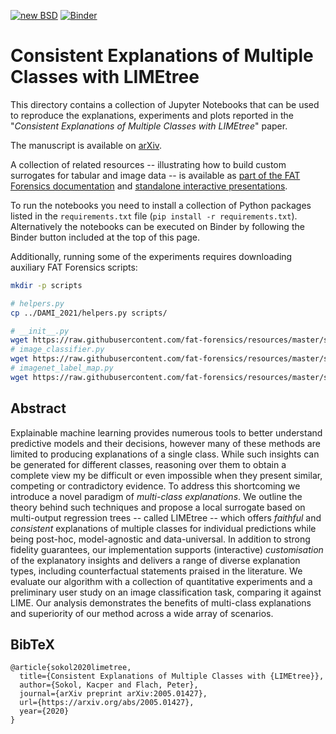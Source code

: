 [![new BSD](https://img.shields.io/github/license/So-Cool/bLIMEy.svg)](https://github.com/So-Cool/bLIMEy/blob/master/LICENCE)
[![Binder](https://mybinder.org/badge_logo.svg)](https://mybinder.org/v2/gh/So-Cool/bLIMEy/master?filepath=ECML-PKDD_2023)

# Consistent Explanations of Multiple Classes with LIMEtree #

This directory contains a collection of Jupyter Notebooks that can be used to
reproduce the explanations, experiments and plots reported in the
"*Consistent Explanations of Multiple Classes with LIMEtree*" paper.

The manuscript is available on [arXiv].

A collection of related resources -- illustrating how to build custom surrogates
for tabular and image data -- is available as
[part of the FAT Forensics documentation][doc] and
[standalone interactive presentations][events].

To run the notebooks you need to install a collection of Python packages listed
in the `requirements.txt` file (`pip install -r requirements.txt`).
Alternatively the notebooks can be executed on Binder by following the Binder
button included at the top of this page.

Additionally, running some of the experiments requires downloading auxiliary
FAT Forensics scripts:

```bash
mkdir -p scripts

# helpers.py
cp ../DAMI_2021/helpers.py scripts/

# __init__.py
wget https://raw.githubusercontent.com/fat-forensics/resources/master/surrogates_overview/scripts/__init__.py -O scripts/__init__.py
# image_classifier.py
wget https://raw.githubusercontent.com/fat-forensics/resources/master/surrogates_overview/scripts/image_classifier.py -O scripts/image_classifier.py
# imagenet_label_map.py
wget https://raw.githubusercontent.com/fat-forensics/resources/master/surrogates_overview/scripts/imagenet_label_map.py -O scripts/imagenet_label_map.py
```

## Abstract ##

Explainable machine learning provides numerous tools to better understand
predictive models and their decisions, however many of these methods are
limited to producing explanations of a single class.
While such insights can be generated for different classes, reasoning over
them to obtain a complete view my be difficult or even impossible when they
present similar, competing or contradictory evidence.
To address this shortcoming we introduce a novel paradigm of
*multi-class explanations*.
We outline the theory behind such techniques and propose a local surrogate
based on multi-output regression trees -- called LIMEtree -- which offers
*faithful* and *consistent* explanations of multiple classes for individual
predictions while being post-hoc, model-agnostic and data-universal.
In addition to strong fidelity guarantees, our implementation supports
(interactive) *customisation* of the explanatory insights and delivers a
range of diverse explanation types, including counterfactual statements
praised in the literature.
We evaluate our algorithm with a collection of quantitative experiments and
a preliminary user study on an image classification task, comparing it
against LIME.
Our analysis demonstrates the benefits of multi-class explanations and
superiority of our method across a wide array of scenarios.

## BibTeX ##

```
@article{sokol2020limetree,
  title={Consistent Explanations of Multiple Classes with {LIMEtree}},
  author={Sokol, Kacper and Flach, Peter},
  journal={arXiv preprint arXiv:2005.01427},
  url={https://arxiv.org/abs/2005.01427},
  year={2020}
}
```

[arXiv]: https://arxiv.org/abs/2005.01427
[doc]: https://fat-forensics.org/how_to/index.html#transparency-how-to
[events]: https://events.fat-forensics.org

